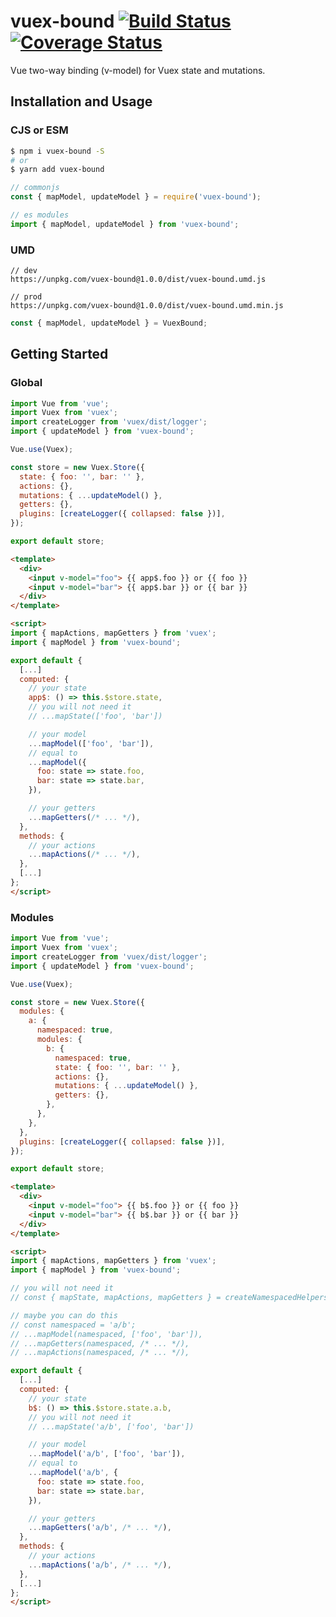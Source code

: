 # vuex-bound [![Build Status](https://travis-ci.org/Vanilla-IceCream/vuex-bound.svg?branch=master)](https://travis-ci.org/Vanilla-IceCream/vuex-bound) [![Coverage Status](https://coveralls.io/repos/github/Vanilla-IceCream/vuex-bound/badge.svg?branch=master)](https://coveralls.io/github/Vanilla-IceCream/vuex-bound?branch=master)

Vue two-way binding (v-model) for Vuex state and mutations.

## Installation and Usage

### CJS or ESM

```bash
$ npm i vuex-bound -S
# or
$ yarn add vuex-bound
```

```js
// commonjs
const { mapModel, updateModel } = require('vuex-bound');

// es modules
import { mapModel, updateModel } from 'vuex-bound';
```

### UMD

```
// dev
https://unpkg.com/vuex-bound@1.0.0/dist/vuex-bound.umd.js

// prod
https://unpkg.com/vuex-bound@1.0.0/dist/vuex-bound.umd.min.js
```

```js
const { mapModel, updateModel } = VuexBound;
```

## Getting Started

### Global

```js
import Vue from 'vue';
import Vuex from 'vuex';
import createLogger from 'vuex/dist/logger';
import { updateModel } from 'vuex-bound';

Vue.use(Vuex);

const store = new Vuex.Store({
  state: { foo: '', bar: '' },
  actions: {},
  mutations: { ...updateModel() },
  getters: {},
  plugins: [createLogger({ collapsed: false })],
});

export default store;
```

```html
<template>
  <div>
    <input v-model="foo"> {{ app$.foo }} or {{ foo }}
    <input v-model="bar"> {{ app$.bar }} or {{ bar }}
  </div>
</template>

<script>
import { mapActions, mapGetters } from 'vuex';
import { mapModel } from 'vuex-bound';

export default {
  [...]
  computed: {
    // your state
    app$: () => this.$store.state,
    // you will not need it
    // ...mapState(['foo', 'bar'])

    // your model
    ...mapModel(['foo', 'bar']),
    // equal to
    ...mapModel({
      foo: state => state.foo,
      bar: state => state.bar,
    }),

    // your getters
    ...mapGetters(/* ... */),
  },
  methods: {
    // your actions
    ...mapActions(/* ... */),
  },
  [...]
};
</script>
```

### Modules

```js
import Vue from 'vue';
import Vuex from 'vuex';
import createLogger from 'vuex/dist/logger';
import { updateModel } from 'vuex-bound';

Vue.use(Vuex);

const store = new Vuex.Store({
  modules: {
    a: {
      namespaced: true,
      modules: {
        b: {
          namespaced: true,
          state: { foo: '', bar: '' },
          actions: {},
          mutations: { ...updateModel() },
          getters: {},
        },
      },
    },
  },
  plugins: [createLogger({ collapsed: false })],
});

export default store;
```

```html
<template>
  <div>
    <input v-model="foo"> {{ b$.foo }} or {{ foo }}
    <input v-model="bar"> {{ b$.bar }} or {{ bar }}
  </div>
</template>

<script>
import { mapActions, mapGetters } from 'vuex';
import { mapModel } from 'vuex-bound';

// you will not need it
// const { mapState, mapActions, mapGetters } = createNamespacedHelpers('a/b');

// maybe you can do this
// const namespaced = 'a/b';
// ...mapModel(namespaced, ['foo', 'bar']),
// ...mapGetters(namespaced, /* ... */),
// ...mapActions(namespaced, /* ... */),

export default {
  [...]
  computed: {
    // your state
    b$: () => this.$store.state.a.b,
    // you will not need it
    // ...mapState('a/b', ['foo', 'bar'])

    // your model
    ...mapModel('a/b', ['foo', 'bar']),
    // equal to
    ...mapModel('a/b', {
      foo: state => state.foo,
      bar: state => state.bar,
    }),

    // your getters
    ...mapGetters('a/b', /* ... */),
  },
  methods: {
    // your actions
    ...mapActions('a/b', /* ... */),
  },
  [...]
};
</script>
```
